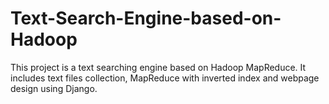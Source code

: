 # Text-Search-Engine-based-on-Hadoop
This project is a text searching engine based on Hadoop MapReduce. It includes text files collection, MapReduce with inverted index and webpage design using Django.
